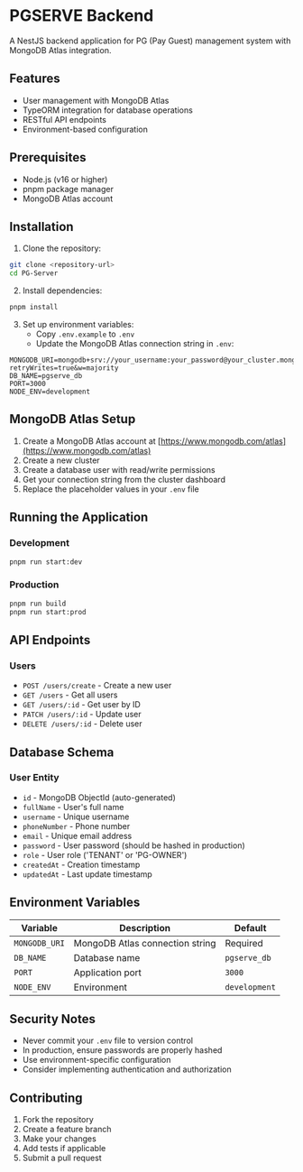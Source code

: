 # PGSERVE Backend

A NestJS backend application for PG (Pay Guest) management system with MongoDB Atlas integration.

## Features

- User management with MongoDB Atlas
- TypeORM integration for database operations
- RESTful API endpoints
- Environment-based configuration

## Prerequisites

- Node.js (v16 or higher)
- pnpm package manager
- MongoDB Atlas account

## Installation

1. Clone the repository:
```bash
git clone <repository-url>
cd PG-Server
```

2. Install dependencies:
```bash
pnpm install
```

3. Set up environment variables:
   - Copy `.env.example` to `.env`
   - Update the MongoDB Atlas connection string in `.env`:
```env
MONGODB_URI=mongodb+srv://your_username:your_password@your_cluster.mongodb.net/your_database?retryWrites=true&w=majority
DB_NAME=pgserve_db
PORT=3000
NODE_ENV=development
```

## MongoDB Atlas Setup

1. Create a MongoDB Atlas account at [https://www.mongodb.com/atlas](https://www.mongodb.com/atlas)
2. Create a new cluster
3. Create a database user with read/write permissions
4. Get your connection string from the cluster dashboard
5. Replace the placeholder values in your `.env` file

## Running the Application

### Development
```bash
pnpm run start:dev
```

### Production
```bash
pnpm run build
pnpm run start:prod
```

## API Endpoints

### Users
- `POST /users/create` - Create a new user
- `GET /users` - Get all users
- `GET /users/:id` - Get user by ID
- `PATCH /users/:id` - Update user
- `DELETE /users/:id` - Delete user

## Database Schema

### User Entity
- `id` - MongoDB ObjectId (auto-generated)
- `fullName` - User's full name
- `username` - Unique username
- `phoneNumber` - Phone number
- `email` - Unique email address
- `password` - User password (should be hashed in production)
- `role` - User role ('TENANT' or 'PG-OWNER')
- `createdAt` - Creation timestamp
- `updatedAt` - Last update timestamp

## Environment Variables

| Variable | Description | Default |
|----------|-------------|---------|
| `MONGODB_URI` | MongoDB Atlas connection string | Required |
| `DB_NAME` | Database name | `pgserve_db` |
| `PORT` | Application port | `3000` |
| `NODE_ENV` | Environment | `development` |

## Security Notes

- Never commit your `.env` file to version control
- In production, ensure passwords are properly hashed
- Use environment-specific configuration
- Consider implementing authentication and authorization

## Contributing

1. Fork the repository
2. Create a feature branch
3. Make your changes
4. Add tests if applicable
5. Submit a pull request
